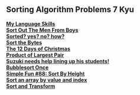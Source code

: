## Sorting Algorithm Problems 7 Kyu
<a href="https://github.com/0DEStyle/Codewars-CSharp-2-8-Kyu/commit/36a6aa9b0231c7916bfd119b7d9d6521a3b8e5d7">**My Language Skills**</a><br>
<a href="https://github.com/0DEStyle/Codewars-CSharp-2-8-Kyu/commit/1a5ca86e742e2929a843a107306866aab4d2ce3d">**Sort Out The Men From Boys**</a><br>
<a href="https://github.com/0DEStyle/Codewars-CSharp-2-8-Kyu/commit/5460effd7218c897e9387c28b2ed15a8b7415ec8">**Sorted? yes? no? how?**</a><br>
<a href="https://github.com/0DEStyle/Codewars-CSharp-2-8-Kyu/commit/1ad2b44510a27c445f90bde322e70018651a3abe">**Sort the Bytes**</a><br>
<a href="https://github.com/0DEStyle/Codewars-CSharp-2-8-Kyu/commit/bb1d14a10f34e271af5e11e2f323b1995fbd933e">**The 12 Days of Christmas**</a><br>
<a href="https://github.com/0DEStyle/Codewars-CSharp-2-8-Kyu/commit/45041e4767bb0b6598f0745c015f40a169ebd875">**Product of Largest Pair**</a><br>
<a href="https://github.com/0DEStyle/Codewars-CSharp-2-8-Kyu/commit/07983c6dbdc7f99db4d7c9ed61e37e49a4b9fe34">**Suzuki needs help lining up his students!**</a><br>
<a href="https://github.com/0DEStyle/Codewars-CSharp-2-8-Kyu/commit/26bd8e891f74fe9d055b39c130b47f5e4f66e1a3">**Bubblesort Once**</a><br>
<a href="https://github.com/0DEStyle/Codewars-CSharp-2-8-Kyu/commit/93d2729954a9ba3959fb9d390ac873b84b7461a2">**Simple Fun #88: Sort By Height**</a><br>
<a href="https://github.com/0DEStyle/Codewars-CSharp-2-8-Kyu/commit/3274ab12dcb491224fbe9f9c6238533c5599c4fa">**Sort an array by value and index**</a><br>
<a href="https://github.com/0DEStyle/Codewars-CSharp-2-8-Kyu/commit/8371ec9659a84dacc9c98ddcbdbf0f1c2e2d9289">**Sort and Transform**</a><br>

<!-- Template
<a href="">****</a><br>
 -->
